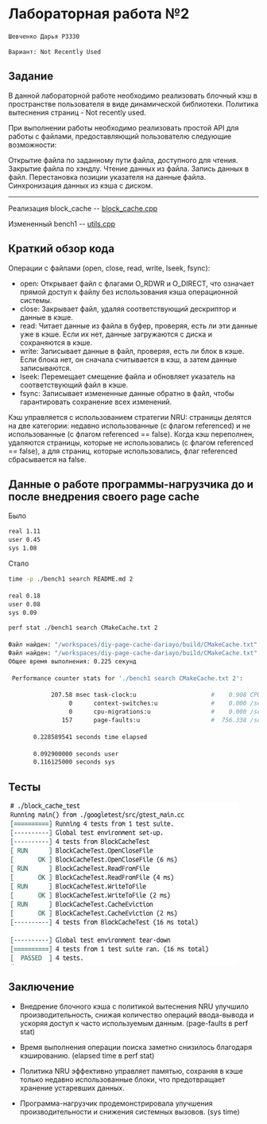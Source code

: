 # Лабораторная работа №2

`Шевченко Дарья P3330`

`Вариант: Not Recently Used`

## Задание

В данной лабораторной работе необходимо реализовать блочный кэш в пространстве пользователя в виде динамической библиотеки. Политика вытеснения страниц - Not recently used.

При выполнении работы необходимо реализовать простой API для работы с файлами, предоставляющий пользователю следующие возможности:

Открытие файла по заданному пути файла, доступного для чтения.
Закрытие файла по хэндлу.
Чтение данных из файла.
Запись данных в файл.
Перестановка позиции указателя на данные файла.
Синхронизация данных из кэша с диском.

---

Реализация block_cache -- [block_cache.cpp](https://github.com/secs-dev-os-course/diy-page-cache-dariayo/blob/lab-2/app/block_cache.cpp)

Измененный bench1 -- [utils.cpp](https://github.com/secs-dev-os-course/diy-page-cache-dariayo/blob/lab-2/app/utils.cpp)

## Краткий обзор кода

Операции с файлами (open, close, read, write, lseek, fsync):

- open: Открывает файл с флагами O_RDWR и O_DIRECT, что означает прямой доступ к файлу без использования кэша операционной системы.
- close: Закрывает файл, удаляя соответствующий дескриптор и данные в кэше.
- read: Читает данные из файла в буфер, проверяя, есть ли эти данные уже в кэше. Если их нет, данные загружаются с диска и сохраняются в кэше.
- write: Записывает данные в файл, проверяя, есть ли блок в кэше. Если блока нет, он сначала считывается в кэш, а затем данные записываются.
- lseek: Перемещает смещение файла и обновляет указатель на соответствующий файл в кэше.
- fsync: Записывает измененные данные обратно в файл, чтобы гарантировать сохранение всех изменений.

Кэш управляется с использованием стратегии NRU: страницы делятся на две категории: недавно использованные (с флагом referenced) и не использованные (с флагом referenced == false).
Когда кэш переполнен, удаляются страницы, которые не использовались (с флагом referenced == false), а для страниц, которые использовались, флаг referenced сбрасывается на false.

## Данные о работе программы-нагрузчика до и после внедрения своего page cache

Было

```zsh
real 1.11
user 0.45
sys 1.08
```

Стало

```zsh
time -p ./bench1 search README.md 2

real 0.18
user 0.08
sys 0.09
```

```zsh
perf stat ./bench1 search CMakeCache.txt 2

Файл найден: "/workspaces/diy-page-cache-dariayo/build/CMakeCache.txt"
Файл найден: "/workspaces/diy-page-cache-dariayo/build/CMakeCache.txt"
Общее время выполнения: 0.225 секунд

 Performance counter stats for './bench1 search CMakeCache.txt 2':

            207.58 msec task-clock:u                     #    0.908 CPUs utilized             
                 0      context-switches:u               #    0.000 /sec                      
                 0      cpu-migrations:u                 #    0.000 /sec                      
               157      page-faults:u                    #  756.338 /sec                      
                                                  
       0.228589541 seconds time elapsed

       0.092900000 seconds user
       0.116125000 seconds sys
```

## Тесты

![alt text](img/image.png)

## Заключение

- Внедрение блочного кэша с политикой вытеснения NRU улучшило производительность, снижая количество операций ввода-вывода и ускоряя доступ к часто используемым данным. (page-faults в perf stat)

- Время выполнения операции поиска заметно снизилось благодаря кэшированию. (elapsed time в perf stat)

- Политика NRU эффективно управляет памятью, сохраняя в кэше только недавно использованные блоки, что предотвращает хранение устаревших данных.

- Программа-нагрузчик продемонстрировала улучшения производительности и снижения системных вызовов. (sys time)
